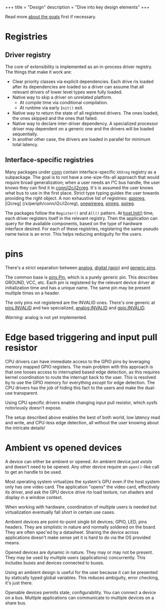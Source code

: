 +++
title = "Design"
description = "Dive into key design elements"
+++


Read more [about the goals](../goals/) first if necessary.


# Registries

## Driver registry

The core of extensibility is implemented as an in-process driver registry. The
things that make it work are:

- Clear priority classes via explicit dependencies. Each drive ris loaded after
  its dependencies are loaded so a driver can assume that all relevant drivers
  of lower level types were fully loaded.
- Native way to skip a driver on unrelated platform.
  - At compile time via conditional compilation.
  - At runtime via early `Init()` exit.
- Native way to return the state of all registered drivers. The ones loaded, the
  ones skipped and the ones that failed.
- Native way to declare inter-driver dependency. A specialized
  processor driver may dependent on a generic one and the drivers will be loaded
  sequentially.
- In another other case, the drivers are loaded in parallel for minimum total
  latency.


## Interface-specific registries

Many packages under [conn](/x/conn/v3) contain interface-specific `XXXreg`
registry as a subpackage. The goal is to not have a one-size-fits-all approach
that would require broad generalization; when a user needs an I²C bus handle,
the user knows they can find it in [conn/i2c/i2creg](/x/conn/v3/i2c/i2creg).
It's is assumed the user knows what bus to use in the first place. Strict type
typing guides the user towards providing the right object. A non exhaustive list
of registries: [gpioreg](/x/conn/v3/gpio/gpioreg), [i2creg]
(/x/periph/conn/i2c/i2creg), [onewirereg](/x/conn/v3/onewire/onewirereg),
[pinreg](/x/conn/v3/pin/pinreg), [spireg](/x/conn/v3/spi/spireg).

The packages follow the `Register()` and `All()` pattern. At
[host.Init()](/x/host/v3#Init) time, each driver registers itself in the
relevant registry. Then the application can query for the available components,
based on the type of hardware interface desired. For each of these registries,
registering the same pseudo name twice is an error. This helps reducing
ambiguity for the users.


# pins

There's a strict separation between [analog](/x/conn/v3/analog#PinIO), [digital
(gpio)](/x/conn/v3/gpio#PinIO) and [generic pins](/x/conn/v3/pins#Pin).

The common base is [pins.Pin](/x/conn/v3/pins#Pin), which is a purely
generic pin. This describes GROUND, VCC, etc. Each pin is registered by the
relevant device driver at initialization time and has a unique name. The same
pin may be present multiple times on a header.

The only pins not registered are the INVALID ones. There's one generic at
[pins.INVALID](/x/conn/v3/pins#INVALID) and two specialized,
[analog.INVALID](/x/conn/v3/analog#INVALID) and
[gpio.INVALID](/x/conn/v3/gpio#INVALID).

*Warning:* analog is not yet implemented.


# Edge based triggering and input pull resistor

CPU drivers can have immediate access to the GPIO pins by leveraging memory
mapped GPIO registers. The main problem with this approach is that one looses
access to interrupted based edge detection, as this requires kernel coordination
to route the interrupt back to the user. This is resolved by to use the GPIO
memory for everything _except_ for edge detection. The CPU drivers has the job
of hiding this fact to the users and make the dual-use transparent.

Using CPU specific drivers enable changing input pull resistor, which sysfs
notoriously doesn't expose.

The setup described above enables the best of both world, low latency read and
write, and CPU-less edge detection, all without the user knowing about the
intricate details!


# Ambient vs opened devices

A device can either be ambient or opened. An ambient device _just exists_ and
doesn't need to be opened. Any other device require an `open()`-like call to get
an handle to be used.

Most operating system virtualizes the system's GPU even if the host system only
has one video card. The application "opens" the video card, effectively its
driver, and ask the GPU device drive rto load texture, run shaders and display
in a window context.

When working with hardware, coordination of multiple users is needed but
virtualization eventually fall short in certain use cases.

Ambient devices are point-to-point single bit devices; GPIO, LED, pins headers.
They are simplistic in nature and normally soldered on the board. They are often
spec'ed by a datasheet. Sharing the device across applications doesn't make
sense yet it is hard to do via the OS provided means.

Opened devices are dynamic in nature. They may or may not be present. They may
be used by multiple users (applications) concurrently. This includes buses and
devices connected to buses.

Using an ambient design is useful for the user because it can be presented by
statically typed global variables. This reduces ambiguity, error checking, it's
just there.

Openable devices permits state, configurability. You can connect a device on a
bus. Multiple applications can communicate to multiple devices on a share bus.
